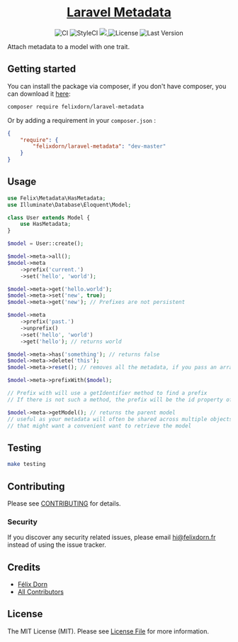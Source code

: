 <p align="center">
    <a href="https://github.com/felixdorn/laravel-metadata">
        <h1 align="center">
            Laravel Metadata
        </h1>
    </a>
    <p align="center">
        <img src="https://github.com/felixdorn/laravel-metadata/workflows/CI/badge.svg?branch=master" alt="CI" />
       <img src="https://github.styleci.io/repos//shield?branch=master&style=flat" alt="StyleCI">
       <a href="https://codecov.io/gh/felixdorn/laravel-metadata">
         <img src="https://codecov.io/gh/felixdorn/laravel-metadata/branch/master/graph/badge.svg" />
       </a>
        <img src="https://img.shields.io/packagist/l/felixdorn/laravel-metadata" alt="License" />
        <img src="https://img.shields.io/packagist/v/felixdorn/laravel-metadata" alt="Last Version" />
    </p>
</p>

Attach metadata to a model with one trait.

## Getting started
You can install the package via composer, if you don't have composer, you can download it [here](https://getcomposer.org):

```bash
composer require felixdorn/laravel-metadata
```
Or by adding a requirement in your `composer.json` :
```json
{
    "require": {
        "felixdorn/laravel-metadata": "dev-master"
    }
}
```

## Usage

```php
use Felix\Metadata\HasMetadata;
use Illuminate\Database\Eloquent\Model;

class User extends Model {
    use HasMetadata;
}

$model = User::create();

$model->meta->all();
$model->meta
    ->prefix('current.')
    ->set('hello', 'world');

$model->meta->get('hello.world');
$model->meta->set('new', true);
$model->meta->get('new'); // Prefixes are not persistent

$model->meta
    ->prefix('past.')
    ->unprefix()
    ->set('hello', 'world')
    ->get('hello'); // returns world

$model->meta->has('something'); // returns false
$model->meta->delete('this');
$model->meta->reset(); // removes all the metadata, if you pass an array, it will be used to initialize the metadata

$model->meta->prefixWith($model);

// Prefix with will use a getIdentifier method to find a prefix
// If there is not such a method, the prefix will be the id property of the given object

$model->meta->getModel(); // returns the parent model
// useful as your metadata will often be shared across multiple objects// 
// that might want a convenient want to retrieve the model
```



## Testing
``` bash
make testing
```

## Contributing

Please see [CONTRIBUTING](.github/CONTRIBUTING.md) for details.

### Security

If you discover any security related issues, please email hi@felixdorn.fr instead of using the issue tracker.

## Credits

- [Félix Dorn](https://github.com/felixdorn)
- [All Contributors](../../contributors)

## License

The MIT License (MIT). Please see [License File](LICENSE) for more information.
